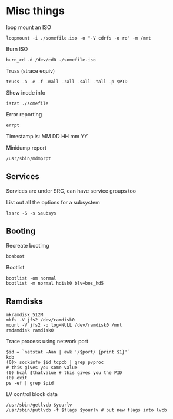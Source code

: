 Misc things
======================================

loop mount an ISO
```
loopmount -i ./somefile.iso -o "-V cdrfs -o ro" -m /mnt
```

Burn ISO
```
burn_cd -d /dev/cd0 ./somefile.iso
```

Truss (strace equiv)
```
truss -a -e -f -mall -rall -sall -tall -p $PID
```

Show inode info
```
istat ./somefile
```

Error reporting
```
errpt
```
Timestamp is:
MM DD HH mm YY


Minidump report
```
/usr/sbin/mdmprpt
```

## Services
Services are under SRC, can have service groups too

List out all the options for a subsystem
```
lssrc -S -s $subsys
```

## Booting
Recreate bootimg
```
bosboot
```

Bootlist
```
bootlist -om normal
bootlist -m normal hdisk0 blv=bos_hd5
```

## Ramdisks
```
mkramdisk 512M
mkfs -V jfs2 /dev/ramdisk0
mount -V jfs2 -o log=NULL /dev/ramdisk0 /mnt
rmdamdisk ramdisk0
```

Trace process using network port
```
$id = `netstat -Aan | awk '/$port/ {print $1}'`
kdb
(0)> sockinfo $id tcpcb | grep pvproc
# this gives you some value
(0) hcal $thatvalue # this gives you the PID
(0) exit
ps -ef | grep $pid
```

LV control block data
```
/usr/sbin/getlvcb $yourlv
/usr/sbin/putlvcb -f $flags $yourlv # put new flags into lvcb
```
